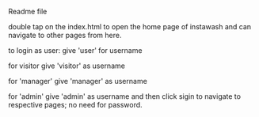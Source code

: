 Readme file

double tap on the index.html to open the home page of instawash and can navigate to other pages from here.

to login as user: give 'user' for username

for visitor give 'visitor' as username

for 'manager' give 'manager' as username

for 'admin' give 'admin' as username and then click sigin to navigate to respective pages;
no need for password.